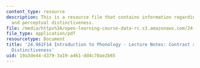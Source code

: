 ```yaml
---
content_type: resource
description: This is a resource file that contains information regarding contrast
  and perceptual distinctiveness.
file: /media/https%3A/open-learning-course-data-rc.s3.amazonaws.com/24-961-introduction-to-phonology-fall-2014/19a3de44d3793a19a461dd4c78ae2b65_MIT24_961F14_Lecture14.pdf
file_type: application/pdf
resourcetype: Document
title: '24.961F14 Introduction to Phonology - Lecture Notes: Contrast and Perceptual
  Distinctiveness'
uid: 19a3de44-d379-3a19-a461-dd4c78ae2b65
---
```


